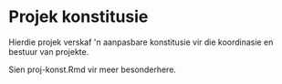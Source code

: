 # Projek konstitusie

Hierdie projek verskaf 'n aanpasbare konstitusie vir die koordinasie en bestuur van projekte.

Sien proj-konst.Rmd vir meer besonderhere.
